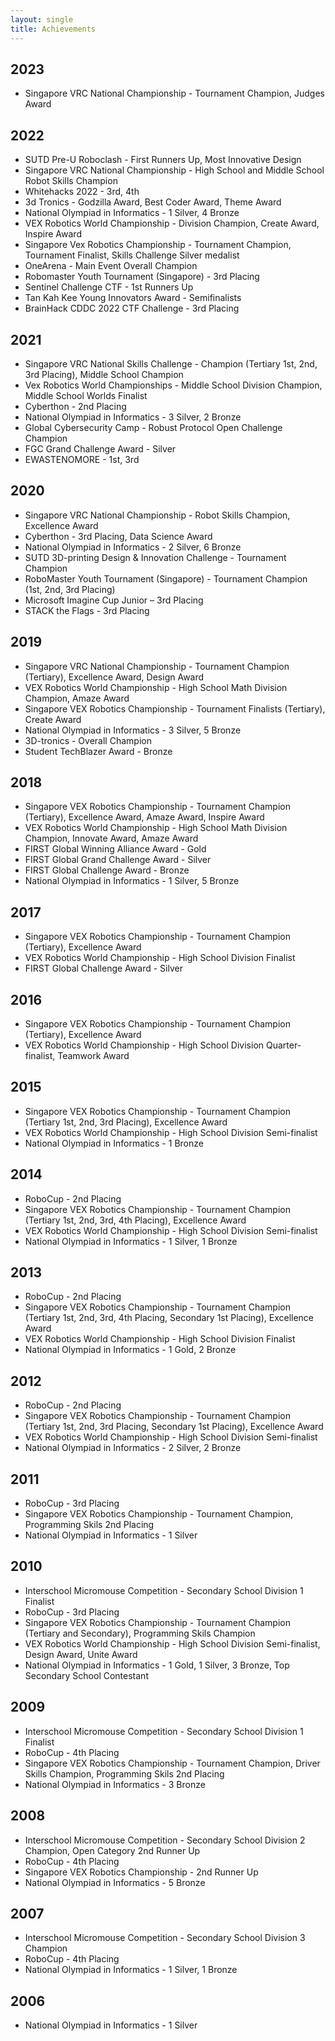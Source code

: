 ```yaml
---
layout: single
title: Achievements
---
```

## 2023
- Singapore VRC National Championship - Tournament Champion, Judges Award
## 2022
- SUTD Pre-U Roboclash - First Runners Up, Most Innovative Design
- Singapore VRC National Championship - High School and Middle School Robot Skills Champion
- Whitehacks 2022 - 3rd, 4th
- 3d Tronics - Godzilla Award, Best Coder Award, Theme Award
- National Olympiad in Informatics - 1 Silver, 4 Bronze
- VEX Robotics World Championship - Division Champion, Create Award, Inspire Award
- Singapore Vex Robotics Championship - Tournament Champion, Tournament Finalist, Skills Challenge Silver medalist
- OneArena - Main Event Overall Champion
- Robomaster Youth Tournament (Singapore) - 3rd Placing
- Sentinel Challenge CTF - 1st Runners Up
- Tan Kah Kee Young Innovators Award - Semifinalists
- BrainHack CDDC 2022 CTF Challenge - 3rd Placing


## 2021
- Singapore VRC National Skills Challenge - Champion (Tertiary 1st, 2nd, 3rd Placing), Middle School Champion
- Vex Robotics World Championships - Middle School Division Champion, Middle School Worlds Finalist
- Cyberthon - 2nd Placing
- National Olympiad in Informatics - 3 Silver, 2 Bronze
- Global Cybersecurity Camp - Robust Protocol Open Challenge Champion
- FGC Grand Challenge Award - Silver
- EWASTENOMORE - 1st, 3rd

## 2020
- Singapore VRC National Championship - Robot Skills Champion, Excellence Award 
- Cyberthon - 3rd Placing, Data Science Award
- National Olympiad in Informatics - 2 Silver, 6 Bronze
- SUTD 3D-printing Design & Innovation Challenge - Tournament Champion
- RoboMaster Youth Tournament (Singapore) - Tournament Champion (1st, 2nd, 3rd Placing)
- Microsoft Imagine Cup Junior – 3rd Placing
- STACK the Flags - 3rd Placing

## 2019
- Singapore VRC National Championship - Tournament Champion (Tertiary), Excellence Award, Design Award
- VEX Robotics World Championship - High School Math Division Champion, Amaze Award
- Singapore VEX Robotics Championship - Tournament Finalists (Tertiary), Create Award
- National Olympiad in Informatics - 3 Silver, 5 Bronze
- 3D-tronics - Overall Champion 
- Student TechBlazer Award - Bronze

## 2018
- Singapore VEX Robotics Championship - Tournament Champion (Tertiary), Excellence Award, Amaze Award, Inspire Award
- VEX Robotics World Championship - High School Math Division Champion, Innovate Award, Amaze Award
- FIRST Global Winning Alliance Award - Gold
- FIRST Global Grand Challenge Award - Silver
- FIRST Global Challenge Award - Bronze
- National Olympiad in Informatics - 1 Silver, 5 Bronze

## 2017
- Singapore VEX Robotics Championship - Tournament Champion (Tertiary), Excellence Award
- VEX Robotics World Championship - High School Division Finalist
- FIRST Global Challenge Award - Silver

## 2016
- Singapore VEX Robotics Championship - Tournament Champion (Tertiary), Excellence Award
- VEX Robotics World Championship - High School Division Quarter-finalist, Teamwork Award

## 2015
- Singapore VEX Robotics Championship - Tournament Champion (Tertiary 1st, 2nd, 3rd Placing), Excellence Award
- VEX Robotics World Championship - High School Division Semi-finalist
- National Olympiad in Informatics - 1 Bronze

## 2014
- RoboCup - 2nd Placing
- Singapore VEX Robotics Championship - Tournament Champion (Tertiary 1st, 2nd, 3rd, 4th Placing), Excellence Award
- VEX Robotics World Championship - High School Division Semi-finalist
- National Olympiad in Informatics - 1 Silver, 1 Bronze

## 2013
- RoboCup - 2nd Placing
- Singapore VEX Robotics Championship - Tournament Champion (Tertiary 1st, 2nd, 3rd, 4th Placing, Secondary 1st Placing), Excellence Award
- VEX Robotics World Championship - High School Division Finalist
- National Olympiad in Informatics - 1 Gold, 2 Bronze

## 2012
- RoboCup - 2nd Placing
- Singapore VEX Robotics Championship - Tournament Champion (Tertiary 1st, 2nd, 3rd Placing, Secondary 1st Placing), Excellence Award
- VEX Robotics World Championship - High School Division Semi-finalist
- National Olympiad in Informatics - 2 Silver, 2 Bronze

## 2011
- RoboCup - 3rd Placing
- Singapore VEX Robotics Championship - Tournament Champion, Programming Skils 2nd Placing
- National Olympiad in Informatics - 1 Silver

## 2010
- Interschool Micromouse Competition - Secondary School Division 1 Finalist
- RoboCup - 3rd Placing
- Singapore VEX Robotics Championship - Tournament Champion (Tertiary and Secondary), Programming Skils Champion
- VEX Robotics World Championship - High School Division Semi-finalist, Design Award, Unite Award
- National Olympiad in Informatics - 1 Gold, 1 Silver, 3 Bronze, Top Secondary School Contestant

## 2009
- Interschool Micromouse Competition - Secondary School Division 1 Finalist
- RoboCup - 4th Placing
- Singapore VEX Robotics Championship - Tournament Champion, Driver Skills Champion, Programming Skils 2nd Placing
- National Olympiad in Informatics - 3 Bronze

## 2008
- Interschool Micromouse Competition - Secondary School Division 2 Champion, Open Category 2nd Runner Up
- RoboCup - 4th Placing
- Singapore VEX Robotics Championship - 2nd Runner Up
- National Olympiad in Informatics - 5 Bronze

## 2007
- Interschool Micromouse Competition - Secondary School Division 3 Champion
- RoboCup - 4th Placing
- National Olympiad in Informatics - 1 Silver, 1 Bronze

## 2006
- National Olympiad in Informatics - 1 Silver

